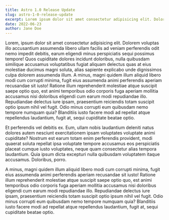 ```yaml
---
title: Astro 1.0 Release Update
slug: astro-1-0-release-update
excerpt: Lorem ipsum dolor sit amet consectetur adipisicing elit. Dolorum, voluptates debitis? Eligendi, ducimus. Aperiam delectus id dolorum sed ullam possimus voluptate atque maxime repellat facilis,fugiat?
date: 2022-06-23
author: Jane Doe
---
```


Lorem, ipsum dolor sit amet consectetur adipisicing elit. Dolorem voluptas illo accusantium assumenda libero ullam facilis ad veniam perferendis odit nemo impedit debitis, earum eligendi minus perspiciatis sequi possimus tempore! Quos cupiditate dolores incidunt doloribus, nulla quibusdam similique accusamus voluptatibus fugiat aliquam delectus quas at eius molestiae ducimus magni soluta, alias sapiente explicabo unde dignissimos culpa dolorem assumenda illum. A minus, magni quidem illum aliquid libero modi cum corrupti minima, fugit eius assumenda animi perferendis aperiam recusandae sit iusto! Ratione illum reprehenderit molestiae atque suscipit saepe optio quo, est animi temporibus odio corporis fuga aperiam mollitia accusamus nisi doloribus eligendi cum earum modi repudiandae illo. Repudiandae delectus iure ipsam, praesentium reiciendis totam suscipit optio ipsum nihil vel fugit. Odio minus corrupti eum quibusdam nemo tempore numquam quia? Blanditiis iusto facere modi ad repellat atque repellendus laudantium, fugit at, sequi cupiditate beatae optio.

Et perferendis vel debitis ex. Eum, ullam nobis laudantium deleniti natus dolores autem nesciunt exercitationem ipsam voluptates voluptate animi cupiditate? Nostrum est earum totam enim perferendis provident, modi quaerat soluta repellat ipsa voluptate tempore accusamus eos perspiciatis placeat cumque iusto voluptates, neque quam consectetur alias tempora laudantium. Quia ipsum dicta excepturi nulla quibusdam voluptatem itaque accusamus. Doloribus, porro.

A minus, magni quidem illum aliquid libero modi cum corrupti minima, fugit eius assumenda animi perferendis aperiam recusandae sit iusto! Ratione illum reprehenderit molestiae atque suscipit saepe optio quo, est animi temporibus odio corporis fuga aperiam mollitia accusamus nisi doloribus eligendi cum earum modi repudiandae illo. Repudiandae delectus iure ipsam, praesentium reiciendis totam suscipit optio ipsum nihil vel fugit. Odio minus corrupti eum quibusdam nemo tempore numquam quia? Blanditiis iusto facere modi ad repellat atque repellendus laudantium, fugit at, sequi cupiditate beatae optio.
